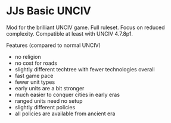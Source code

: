 # JJs Basic UNCIV
Mod for the brilliant UNCIV game. Full ruleset. Focus on reduced complexity. Compatible at least with UNCIV 4.7.8p1.

Features (compared to normal UNCIV)
 * no religion
 * no cost for roads
 * slightly different techtree with fewer technologies overall
 * fast game pace
 * fewer unit types
 * early units are a bit stronger
 * much easier to conquer cities in early eras
 * ranged units need no setup
 * slightly different policies 
 * all policies are available from ancient era
